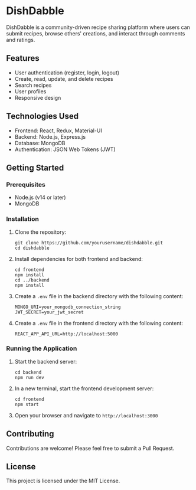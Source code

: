 # DishDabble

DishDabble is a community-driven recipe sharing platform where users can submit recipes, browse others' creations, and interact through comments and ratings.

## Features

- User authentication (register, login, logout)
- Create, read, update, and delete recipes
- Search recipes
- User profiles
- Responsive design

## Technologies Used

- Frontend: React, Redux, Material-UI
- Backend: Node.js, Express.js
- Database: MongoDB
- Authentication: JSON Web Tokens (JWT)

## Getting Started

### Prerequisites

- Node.js (v14 or later)
- MongoDB

### Installation

1. Clone the repository:
   ```
   git clone https://github.com/yourusername/dishdabble.git
   cd dishdabble
   ```

2. Install dependencies for both frontend and backend:
   ```
   cd frontend
   npm install
   cd ../backend
   npm install
   ```

3. Create a `.env` file in the backend directory with the following content:
   ```
   MONGO_URI=your_mongodb_connection_string
   JWT_SECRET=your_jwt_secret
   ```

4. Create a `.env` file in the frontend directory with the following content:
   ```
   REACT_APP_API_URL=http://localhost:5000
   ```

### Running the Application

1. Start the backend server:
   ```
   cd backend
   npm run dev
   ```

2. In a new terminal, start the frontend development server:
   ```
   cd frontend
   npm start
   ```

3. Open your browser and navigate to `http://localhost:3000`

## Contributing

Contributions are welcome! Please feel free to submit a Pull Request.

## License

This project is licensed under the MIT License.